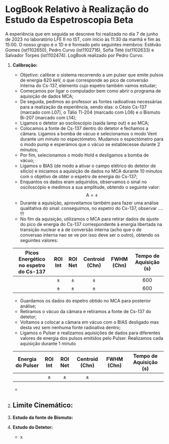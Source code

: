 # LogBook Relativo à Realização do Estudo da Espetroscopia Beta  

A experiência que em seguida se descreve foi realizada no dia 7 de junho de 2023 no laboratório LFE II no IST, com início às 11:30 da manhã e fim às 15:00. O nosso grupo é o 1D e é formado pelo seguintes membros: Estêvão Gomes (ist1102650), Pedro Curvo (ist1102716), Sofia Tété (ist1102633) e Salvador Torpes (ist1102474). LogBook realizado por Pedro Curvo.

1. **Calibração:**
   - Objetivo: calibrar o sistema recorrendo a um pulser que emite pulsos de energia 620 keV, o que corresponde ao pico de conversão interna do Cs-137, elemento cujo espetro também vamos estudar;
   - Começamos por ligar o computador bem como abrir o programa de aquisição de dados MCA;
   - De seguida, pedimos ao professor as fontes radioativas necessárias para a realização da experiência, sendo elas: o Césio Cs-137 (marcado com L07), o Tálio Tl-204 (marcado com L06) e o Bismuto Bi-207 (marcado com L14);
   - Ligamos o detetor ao osciloscópio (saída lamp out) e ao MCA;
   - Colocamos a fonte de Cs-137 dentro do detetor e fechamos a câmara. Ligamos a bomba de vácuo e selecionamos o modo Vent durante um minuto no espectómetro. Mudamos o espectómetro para o modo pump e esperámos que o vácuo se establecesse durante 2 minutos;
   - Por fim, selecionamos o modo Hold e desligamos a bomba de vácuo;
   - Ligamos o BIAS (de modo a ativar o campo elétrico do detetor de silício) e iniciamos a aquisição de dados no MCA durante 10 minutos com o objetivo de obter o espetro de energia do Cs-137;
   - Enquantos os dados eram adquiridos, observamos o sinal no osciloscópio e medimos a sua amplitude, obtendo o seguinte valor:
   $$\text{A}=\pm$$
   - Durante a aquisição, aproveitamos também para fazer uma análise qualitativa do sinal: conseguimos, no espetro do Cs-137, observar .... !!!
   - No fim da aquisição, utilizamos o MCA para retirar dados de ajuste do pico de energia do Cs-137 correspondente à energia libertada na transição nuclear e à de conversão interna (acho que o de conversao interna nao se ve por isso deve ser o outro), obtendo os seguintes valores:

    Picos Energético no espetro do Cs-137  | ROI Int  | ROI Net | Centroid (Chn) | FWHM (Chn) | Tempo de Aquisição (s) |
    |:---------:|:---:|:---:|:---:|:--:|:----:|
    ||  ±  |  ±  |  ±  |  |600|
    ||  ±  |  ±  |  ±  |  |600|

   - Guardamos os dados do espetro obtido no MCA para posterior análise;
   - Retiramos o vácuo da câmara e retiramos a fonte de Cs-137 do detetor;
   - Voltamos a colocar a câmara em vácuo com o BIAS desligado mas desta vez sem nenhuma fonte radioativa dentro;
   - Ligamos o Pulser e realizamos aquisições de dados para diferentes valores de energia dos pulsos emitidos pelo Pulser. Realizamos cada aquisição durante 1 minuto

    Energia do Pulser | ROI Int  | ROI Net | Centroid (Chn) | FWHM (Chn) | Tempo de Aquisição (s) |
    |:---------:|:---:|:---:|:---:|:--:|:----:|
    ||  ±  |  ±  |  ±  |  ||
   - 
2. **Limite Cinemático:**  
   - 
3. **Estudo da fonte de Bismuto:**  
4. **Estudo do Detetor:**  
   - x  
